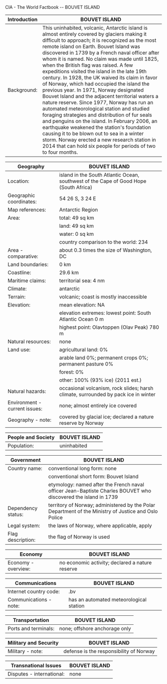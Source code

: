 CIA - The World Factbook -- BOUVET ISLAND

| Introduction | BOUVET ISLAND |
| --- | --- |
| Background: | This uninhabited, volcanic, Antarctic island is almost entirely covered by glaciers making it difficult to approach; it is recognized as the most remote island on Earth. Bouvet Island was discovered in 1739 by a French naval officer after whom it is named. No claim was made until 1825, when the British flag was raised. A few expeditions visited the island in the late 19th century. In 1928, the UK waived its claim in favor of Norway, which had occupied the island the previous year. In 1971, Norway designated Bouvet Island and the adjacent territorial waters a nature reserve. Since 1977, Norway has run an automated meteorological station and studied foraging strategies and distribution of fur seals and penguins on the island. In February 2006, an earthquake weakened the station's foundation causing it to be blown out to sea in a winter storm. Norway erected a new research station in 2014 that can hold six people for periods of two to four months. |

| Geography | BOUVET ISLAND |
| --- | --- |
| Location: | island in the South Atlantic Ocean, southwest of the Cape of Good Hope (South Africa) |
| Geographic coordinates: | 54 26 S, 3 24 E |
| Map references: | Antarctic Region |
| Area: | total: 49 sq km |
| | land: 49 sq km |
| | water: 0 sq km |
| | country comparison to the world: 234 |
| Area - comparative: | about 0.3 times the size of Washington, DC |
| Land boundaries: | 0 km |
| Coastline: | 29.6 km |
| Maritime claims: | territorial sea: 4 nm |
| Climate: | antarctic |
| Terrain: | volcanic; coast is mostly inaccessible |
| Elevation: | mean elevation: NA |
| | elevation extremes: lowest point: South Atlantic Ocean 0 m |
| | highest point: Olavtoppen (Olav Peak) 780 m |
| Natural resources: | none |
| Land use: | agricultural land: 0% |
| | arable land 0%; permanent crops 0%; permanent pasture 0% |
| | forest: 0% |
| | other: 100% (93% ice) (2011 est.) |
| Natural hazards: | occasional volcanism, rock slides; harsh climate, surrounded by pack ice in winter |
| Environment - current issues: | none; almost entirely ice covered |
| Geography - note: | covered by glacial ice; declared a nature reserve by Norway |

| People and Society | BOUVET ISLAND |
| --- | --- |
| Population: | uninhabited |

| Government | BOUVET ISLAND |
| --- | --- |
| Country name: | conventional long form: none |
| | conventional short form: Bouvet Island |
| | etymology: named after the French naval officer Jean-Baptiste Charles BOUVET who discovered the island in 1739 |
| Dependency status: | territory of Norway; administered by the Polar Department of the Ministry of Justice and Oslo Police |
| Legal system: | the laws of Norway, where applicable, apply |
| Flag description: | the flag of Norway is used |

| Economy | BOUVET ISLAND |
| --- | --- |
| Economy - overview: | no economic activity; declared a nature reserve |

| Communications | BOUVET ISLAND |
| --- | --- |
| Internet country code: | .bv |
| Communications - note: | has an automated meteorological station |

| Transportation | BOUVET ISLAND |
| --- | --- |
| Ports and terminals: | none; offshore anchorage only |

| Military and Security | BOUVET ISLAND |
| --- | --- |
| Military - note: | defense is the responsibility of Norway |

| Transnational Issues | BOUVET ISLAND |
| --- | --- |
| Disputes - international: | none |

